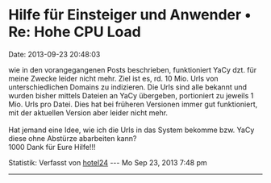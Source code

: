 Hilfe für Einsteiger und Anwender • Re: Hohe CPU Load
=====================================================

Date: 2013-09-23 20:48:03

wie in den vorangegangenen Posts beschrieben, funktioniert YaCy dzt. für
meine Zwecke leider nicht mehr. Ziel ist es, rd. 10 Mio. Urls von
unterschiedlichen Domains zu indizieren. Die Urls sind alle bekannt und
wurden bisher mittels Dateien an YaCy übergeben, portioniert zu jeweils
1 Mio. Urls pro Datei. Dies hat bei früheren Versionen immer gut
funktioniert, mit der aktuellen Version aber leider nicht mehr.\
\
Hat jemand eine Idee, wie ich die Urls in das System bekomme bzw. YaCy
diese ohne Abstürze abarbeiten kann?\
1000 Dank für Eure Hilfe!!!

Statistik: Verfasst von
[hotel24](http://forum.yacy-websuche.de/memberlist.php?mode=viewprofile&u=8871)
--- Mo Sep 23, 2013 7:48 pm

------------------------------------------------------------------------

